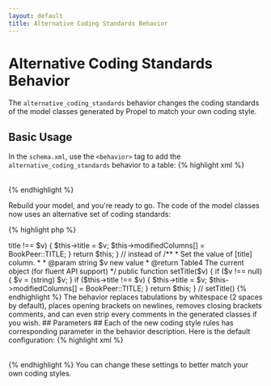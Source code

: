 ```yaml
---
layout: default
title: Alternative Coding Standards Behavior
---
```


# Alternative Coding Standards Behavior #

The `alternative_coding_standards` behavior changes the coding standards of the model classes generated by Propel to match your own coding style.

## Basic Usage ##

In the `schema.xml`, use the `<behavior>` tag to add the `alternative_coding_standards` behavior to a table:
{% highlight xml %}
<table name="book">
  <column name="id" required="true" primaryKey="true" autoIncrement="true" type="INTEGER" />
  <column name="title" type="VARCHAR" required="true" primaryString="true" />
  <behavior name="alternative_coding_standards" />
</table>
{% endhighlight %}

Rebuild your model, and you're ready to go. The code of the model classes now uses an alternative set of coding standards:

{% highlight php %}
<?php
// in om/BaseBook.php
  /**
   * Set the value of [title] column.
   *
   * @param      string $v new value
   * @return     Table4 The current object (for fluent API support)
   */
  public function setTitle($v)
  {
  	if ($v !== null)
  	{
  		$v = (string) $v;
  	}

  	if ($this->title !== $v)
  	{
  		$this->title = $v;
  		$this->modifiedColumns[] = BookPeer::TITLE;
  	}

  	return $this;
  }

// instead of

	/**
	 * Set the value of [title] column.
	 *
	 * @param      string $v new value
	 * @return     Table4 The current object (for fluent API support)
	 */
	public function setTitle($v)
	{
		if ($v !== null) {
			$v = (string) $v;
		}

		if ($this->title !== $v) {
			$this->title = $v;
			$this->modifiedColumns[] = BookPeer::TITLE;
		}

		return $this;
	} // setTitle()
{% endhighlight %}

The behavior replaces tabulations by whitespace (2 spaces by default), places opening brackets on newlines, removes closing brackets comments, and can even strip every comments in the generated classes if you wish.

## Parameters ##

Each of the new coding style rules has corresponding parameter in the behavior description. Here is the default configuration:

{% highlight xml %}
<table name="book">
  <column name="id" required="true" primaryKey="true" autoIncrement="true" type="INTEGER" />
  <column name="title" type="VARCHAR" required="true" primaryString="true" />
  <behavior name="alternative_coding_standards">
    <parameter name="brackets_newline" value="true" />
    <parameter name="remove_closing_comments" value="true" />
    <parameter name="use_whitespace" value="true" />
    <parameter name="tab_size" value="2" />
    <parameter name="strip_comments" value="false" />
  </behavior>
</table>
{% endhighlight %}

You can change these settings to better match your own coding styles.
